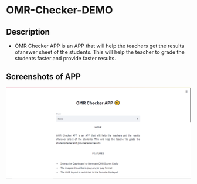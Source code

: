 # OMR-Checker-DEMO

## Description
- OMR Checker APP is an APP that will help the teachers get the results ofanswer sheet of the students. This will help the teacher to grade the students faster and provide faster results.

## Screenshots of APP
<img src="images/ss1.PNG">
